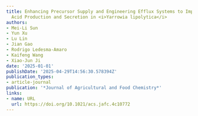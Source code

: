 ```yaml
---
title: Enhancing Precursor Supply and Engineering Efflux Systems to Improve Abscisic
  Acid Production and Secretion in <i>Yarrowia lipolytica</i>
authors:
- Mei-Li Sun
- Yun Xu
- Lu Lin
- Jian Gao
- Rodrigo Ledesma‐Amaro
- Kaifeng Wang
- Xiao‐Jun Ji
date: '2025-01-01'
publishDate: '2025-04-29T14:56:30.578394Z'
publication_types:
- article-journal
publication: '*Journal of Agricultural and Food Chemistry*'
links:
- name: URL
  url: https://doi.org/10.1021/acs.jafc.4c10772
---
```


